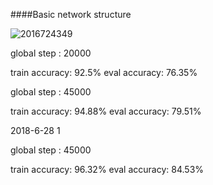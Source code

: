 

####Basic network structure

![2016724349](/home/yangqiao/Documents/fine_grained/my_code/spatial_model/2016724349.jpg)



global step : 20000

train accuracy: 92.5%
eval accuracy: 76.35%

global step : 45000

train accuracy: 94.88%
eval accuracy: 79.51%

2018-6-28 1

global step : 45000

train accuracy: 96.32%
eval accuracy: 84.53%
